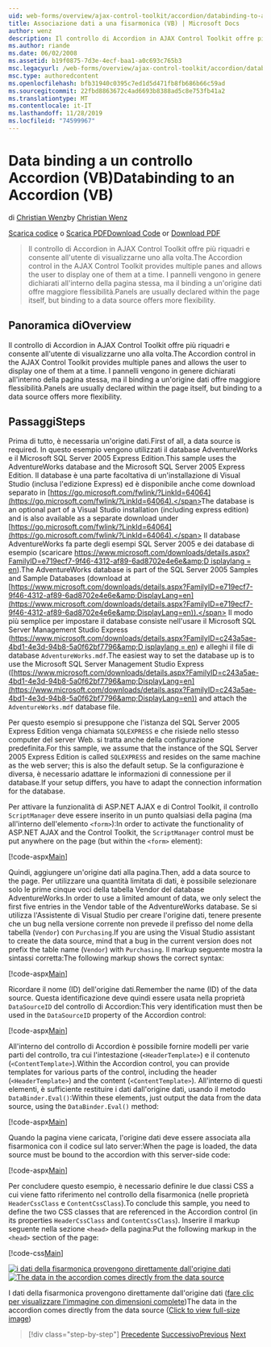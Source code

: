 ```yaml
---
uid: web-forms/overview/ajax-control-toolkit/accordion/databinding-to-an-accordion-vb
title: Associazione dati a una fisarmonica (VB) | Microsoft Docs
author: wenz
description: Il controllo di Accordion in AJAX Control Toolkit offre più riquadri e consente all'utente di visualizzarne uno alla volta. I pannelli vengono in genere dichiarati w...
ms.author: riande
ms.date: 06/02/2008
ms.assetid: b19f0875-7d3e-4ecf-baa1-a0c693c765b3
msc.legacyurl: /web-forms/overview/ajax-control-toolkit/accordion/databinding-to-an-accordion-vb
msc.type: authoredcontent
ms.openlocfilehash: bfb31940c0395c7ed1d5d471fb8fb686b66c59ad
ms.sourcegitcommit: 22fbd8863672c4ad6693b8388ad5c8e753fb41a2
ms.translationtype: MT
ms.contentlocale: it-IT
ms.lasthandoff: 11/28/2019
ms.locfileid: "74599967"
---
```

# <a name="databinding-to-an-accordion-vb"></a><span data-ttu-id="4ef0b-104">Data binding a un controllo Accordion (VB)</span><span class="sxs-lookup"><span data-stu-id="4ef0b-104">Databinding to an Accordion (VB)</span></span>

<span data-ttu-id="4ef0b-105">di [Christian Wenz](https://github.com/wenz)</span><span class="sxs-lookup"><span data-stu-id="4ef0b-105">by [Christian Wenz](https://github.com/wenz)</span></span>

<span data-ttu-id="4ef0b-106">[Scarica codice](https://download.microsoft.com/download/5/6/d/56d50cef-2011-4c8f-9891-7edc6dc57df9/Accordion1.vb.zip) o [Scarica PDF](https://download.microsoft.com/download/6/7/1/6718d452-ff89-4d3f-a90e-c74ec2d636a3/accordion1VB.pdf)</span><span class="sxs-lookup"><span data-stu-id="4ef0b-106">[Download Code](https://download.microsoft.com/download/5/6/d/56d50cef-2011-4c8f-9891-7edc6dc57df9/Accordion1.vb.zip) or [Download PDF](https://download.microsoft.com/download/6/7/1/6718d452-ff89-4d3f-a90e-c74ec2d636a3/accordion1VB.pdf)</span></span>

> <span data-ttu-id="4ef0b-107">Il controllo di Accordion in AJAX Control Toolkit offre più riquadri e consente all'utente di visualizzarne uno alla volta.</span><span class="sxs-lookup"><span data-stu-id="4ef0b-107">The Accordion control in the AJAX Control Toolkit provides multiple panes and allows the user to display one of them at a time.</span></span> <span data-ttu-id="4ef0b-108">I pannelli vengono in genere dichiarati all'interno della pagina stessa, ma il binding a un'origine dati offre maggiore flessibilità.</span><span class="sxs-lookup"><span data-stu-id="4ef0b-108">Panels are usually declared within the page itself, but binding to a data source offers more flexibility.</span></span>

## <a name="overview"></a><span data-ttu-id="4ef0b-109">Panoramica di</span><span class="sxs-lookup"><span data-stu-id="4ef0b-109">Overview</span></span>

<span data-ttu-id="4ef0b-110">Il controllo di Accordion in AJAX Control Toolkit offre più riquadri e consente all'utente di visualizzarne uno alla volta.</span><span class="sxs-lookup"><span data-stu-id="4ef0b-110">The Accordion control in the AJAX Control Toolkit provides multiple panes and allows the user to display one of them at a time.</span></span> <span data-ttu-id="4ef0b-111">I pannelli vengono in genere dichiarati all'interno della pagina stessa, ma il binding a un'origine dati offre maggiore flessibilità.</span><span class="sxs-lookup"><span data-stu-id="4ef0b-111">Panels are usually declared within the page itself, but binding to a data source offers more flexibility.</span></span>

## <a name="steps"></a><span data-ttu-id="4ef0b-112">Passaggi</span><span class="sxs-lookup"><span data-stu-id="4ef0b-112">Steps</span></span>

<span data-ttu-id="4ef0b-113">Prima di tutto, è necessaria un'origine dati.</span><span class="sxs-lookup"><span data-stu-id="4ef0b-113">First of all, a data source is required.</span></span> <span data-ttu-id="4ef0b-114">In questo esempio vengono utilizzati il database AdventureWorks e il Microsoft SQL Server 2005 Express Edition.</span><span class="sxs-lookup"><span data-stu-id="4ef0b-114">This sample uses the AdventureWorks database and the Microsoft SQL Server 2005 Express Edition.</span></span> <span data-ttu-id="4ef0b-115">Il database è una parte facoltativa di un'installazione di Visual Studio (inclusa l'edizione Express) ed è disponibile anche come download separato in [https://go.microsoft.com/fwlink/?LinkId=64064](https://go.microsoft.com/fwlink/?LinkId=64064).</span><span class="sxs-lookup"><span data-stu-id="4ef0b-115">The database is an optional part of a Visual Studio installation (including express edition) and is also available as a separate download under [https://go.microsoft.com/fwlink/?LinkId=64064](https://go.microsoft.com/fwlink/?LinkId=64064).</span></span> <span data-ttu-id="4ef0b-116">Il database AdventureWorks fa parte degli esempi SQL Server 2005 e dei database di esempio (scaricare [https://www.microsoft.com/downloads/details.aspx?FamilyID=e719ecf7-9f46-4312-af89-6ad8702e4e6e&amp;D isplaylang = en](https://www.microsoft.com/downloads/details.aspx?FamilyID=e719ecf7-9f46-4312-af89-6ad8702e4e6e&amp;DisplayLang=en)).</span><span class="sxs-lookup"><span data-stu-id="4ef0b-116">The AdventureWorks database is part of the SQL Server 2005 Samples and Sample Databases (download at [https://www.microsoft.com/downloads/details.aspx?FamilyID=e719ecf7-9f46-4312-af89-6ad8702e4e6e&amp;DisplayLang=en](https://www.microsoft.com/downloads/details.aspx?FamilyID=e719ecf7-9f46-4312-af89-6ad8702e4e6e&amp;DisplayLang=en)).</span></span> <span data-ttu-id="4ef0b-117">Il modo più semplice per impostare il database consiste nell'usare il Microsoft SQL Server Management Studio Express ([https://www.microsoft.com/downloads/details.aspx?FamilyID=c243a5ae-4bd1-4e3d-94b8-5a0f62bf7796&amp;D isplaylang = en](https://www.microsoft.com/downloads/details.aspx?FamilyID=c243a5ae-4bd1-4e3d-94b8-5a0f62bf7796&amp;DisplayLang=en)) e alleghi il file di database `AdventureWorks.mdf`.</span><span class="sxs-lookup"><span data-stu-id="4ef0b-117">The easiest way to set the database up is to use the Microsoft SQL Server Management Studio Express ([https://www.microsoft.com/downloads/details.aspx?FamilyID=c243a5ae-4bd1-4e3d-94b8-5a0f62bf7796&amp;DisplayLang=en](https://www.microsoft.com/downloads/details.aspx?FamilyID=c243a5ae-4bd1-4e3d-94b8-5a0f62bf7796&amp;DisplayLang=en)) and attach the `AdventureWorks.mdf` database file.</span></span>

<span data-ttu-id="4ef0b-118">Per questo esempio si presuppone che l'istanza del SQL Server 2005 Express Edition venga chiamata `SQLEXPRESS` e che risiede nello stesso computer del server Web. si tratta anche della configurazione predefinita.</span><span class="sxs-lookup"><span data-stu-id="4ef0b-118">For this sample, we assume that the instance of the SQL Server 2005 Express Edition is called `SQLEXPRESS` and resides on the same machine as the web server; this is also the default setup.</span></span> <span data-ttu-id="4ef0b-119">Se la configurazione è diversa, è necessario adattare le informazioni di connessione per il database.</span><span class="sxs-lookup"><span data-stu-id="4ef0b-119">If your setup differs, you have to adapt the connection information for the database.</span></span>

<span data-ttu-id="4ef0b-120">Per attivare la funzionalità di ASP.NET AJAX e di Control Toolkit, il controllo `ScriptManager` deve essere inserito in un punto qualsiasi della pagina (ma all'interno dell'elemento `<form>`):</span><span class="sxs-lookup"><span data-stu-id="4ef0b-120">In order to activate the functionality of ASP.NET AJAX and the Control Toolkit, the `ScriptManager` control must be put anywhere on the page (but within the `<form>` element):</span></span>

[!code-aspx[Main](databinding-to-an-accordion-vb/samples/sample1.aspx)]

<span data-ttu-id="4ef0b-121">Quindi, aggiungere un'origine dati alla pagina.</span><span class="sxs-lookup"><span data-stu-id="4ef0b-121">Then, add a data source to the page.</span></span> <span data-ttu-id="4ef0b-122">Per utilizzare una quantità limitata di dati, è possibile selezionare solo le prime cinque voci della tabella Vendor del database AdventureWorks.</span><span class="sxs-lookup"><span data-stu-id="4ef0b-122">In order to use a limited amount of data, we only select the first five entries in the Vendor table of the AdventureWorks database.</span></span> <span data-ttu-id="4ef0b-123">Se si utilizza l'Assistente di Visual Studio per creare l'origine dati, tenere presente che un bug nella versione corrente non prevede il prefisso del nome della tabella (`Vendor`) con `Purchasing`.</span><span class="sxs-lookup"><span data-stu-id="4ef0b-123">If you are using the Visual Studio assistant to create the data source, mind that a bug in the current version does not prefix the table name (`Vendor`) with `Purchasing`.</span></span> <span data-ttu-id="4ef0b-124">Il markup seguente mostra la sintassi corretta:</span><span class="sxs-lookup"><span data-stu-id="4ef0b-124">The following markup shows the correct syntax:</span></span>

[!code-aspx[Main](databinding-to-an-accordion-vb/samples/sample2.aspx)]

<span data-ttu-id="4ef0b-125">Ricordare il nome (ID) dell'origine dati.</span><span class="sxs-lookup"><span data-stu-id="4ef0b-125">Remember the name (ID) of the data source.</span></span> <span data-ttu-id="4ef0b-126">Questa identificazione deve quindi essere usata nella proprietà `DataSourceID` del controllo di Accordion:</span><span class="sxs-lookup"><span data-stu-id="4ef0b-126">This very identification must then be used in the `DataSourceID` property of the Accordion control:</span></span>

[!code-aspx[Main](databinding-to-an-accordion-vb/samples/sample3.aspx)]

<span data-ttu-id="4ef0b-127">All'interno del controllo di Accordion è possibile fornire modelli per varie parti del controllo, tra cui l'intestazione (`<HeaderTemplate>`) e il contenuto (`<ContentTemplate>`).</span><span class="sxs-lookup"><span data-stu-id="4ef0b-127">Within the Accordion control, you can provide templates for various parts of the control, including the header (`<HeaderTemplate>`) and the content (`<ContentTemplate>`).</span></span> <span data-ttu-id="4ef0b-128">All'interno di questi elementi, è sufficiente restituire i dati dall'origine dati, usando il metodo `DataBinder.Eval()`:</span><span class="sxs-lookup"><span data-stu-id="4ef0b-128">Within these elements, just output the data from the data source, using the `DataBinder.Eval()` method:</span></span>

[!code-aspx[Main](databinding-to-an-accordion-vb/samples/sample4.aspx)]

<span data-ttu-id="4ef0b-129">Quando la pagina viene caricata, l'origine dati deve essere associata alla fisarmonica con il codice sul lato server:</span><span class="sxs-lookup"><span data-stu-id="4ef0b-129">When the page is loaded, the data source must be bound to the accordion with this server-side code:</span></span>

[!code-aspx[Main](databinding-to-an-accordion-vb/samples/sample5.aspx)]

<span data-ttu-id="4ef0b-130">Per concludere questo esempio, è necessario definire le due classi CSS a cui viene fatto riferimento nel controllo della fisarmonica (nelle proprietà `HeaderCssClass` e `ContentCssClass`).</span><span class="sxs-lookup"><span data-stu-id="4ef0b-130">To conclude this sample, you need to define the two CSS classes that are referenced in the Accordion control (in its properties `HeaderCssClass` and `ContentCssClass`).</span></span> <span data-ttu-id="4ef0b-131">Inserire il markup seguente nella sezione `<head>` della pagina:</span><span class="sxs-lookup"><span data-stu-id="4ef0b-131">Put the following markup in the `<head>` section of the page:</span></span>

[!code-css[Main](databinding-to-an-accordion-vb/samples/sample6.css)]

<span data-ttu-id="4ef0b-132">[![i dati della fisarmonica provengono direttamente dall'origine dati](databinding-to-an-accordion-vb/_static/image2.png)](databinding-to-an-accordion-vb/_static/image1.png)</span><span class="sxs-lookup"><span data-stu-id="4ef0b-132">[![The data in the accordion comes directly from the data source](databinding-to-an-accordion-vb/_static/image2.png)](databinding-to-an-accordion-vb/_static/image1.png)</span></span>

<span data-ttu-id="4ef0b-133">I dati della fisarmonica provengono direttamente dall'origine dati ([fare clic per visualizzare l'immagine con dimensioni complete](databinding-to-an-accordion-vb/_static/image3.png))</span><span class="sxs-lookup"><span data-stu-id="4ef0b-133">The data in the accordion comes directly from the data source ([Click to view full-size image](databinding-to-an-accordion-vb/_static/image3.png))</span></span>

> [!div class="step-by-step"]
> <span data-ttu-id="4ef0b-134">[Precedente](dynamically-adding-an-accordion-pane-cs.md)
> [Successivo](dynamically-adding-an-accordion-pane-vb.md)</span><span class="sxs-lookup"><span data-stu-id="4ef0b-134">[Previous](dynamically-adding-an-accordion-pane-cs.md)
[Next](dynamically-adding-an-accordion-pane-vb.md)</span></span>
